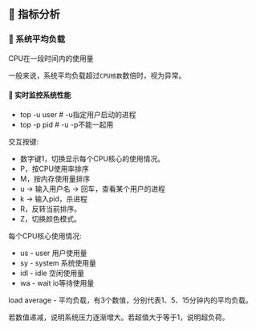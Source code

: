 ## 📌 指标分析

### 🚁 系统平均负载

CPU在一段时间内的使用量

一般来说，系统平均负载超过`CPU核数`数倍时，视为异常。

#### 🔧 实时监控系统性能

* top -u user # -u指定用户启动的进程
* top -p pid # -u -p不能一起用

交互按键:

* 数字键1，切换显示每个CPU核心的使用情况。
* P，按CPU使用率排序
* M，按内存使用量排序
* u -> 输入用户名 -> 回车，查看某个用户的进程
* k -> 输入pid，杀进程
* R，反转当前排序。
* Z，切换颜色模式。

每个CPU核心使用情况:

* us - user 用户使用量
* sy - system 系统使用量
* idl - idle 空闲使用量
* wa - wait io等待使用量

load average - 平均负载，有3个数值，分别代表1、5、15分钟内的平均负载。

若数值递减，说明系统压力逐渐增大。若超值大于等于1，说明超负荷。


